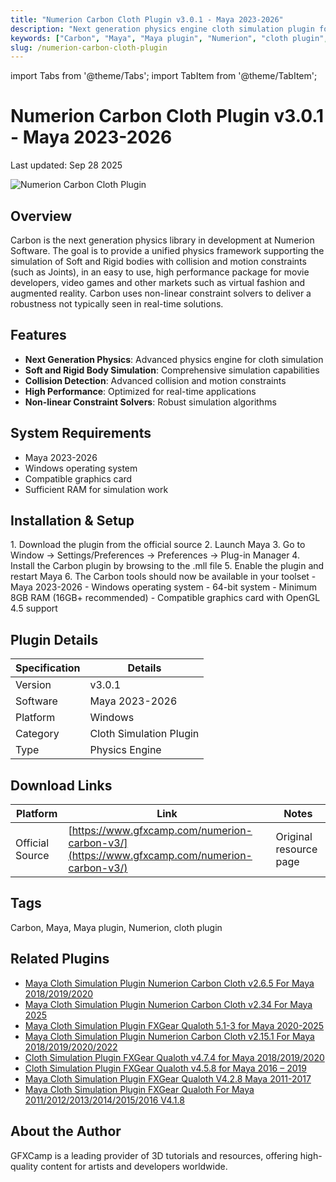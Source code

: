 ```yaml
---
title: "Numerion Carbon Cloth Plugin v3.0.1 - Maya 2023-2026"
description: "Next generation physics engine cloth simulation plugin for Maya 2023-2026 with realistic soft and rigid body simulation and collision"
keywords: ["Carbon", "Maya", "Maya plugin", "Numerion", "cloth plugin", "simulation", "physics engine"]
slug: /numerion-carbon-cloth-plugin
---
```


import Tabs from '@theme/Tabs';
import TabItem from '@theme/TabItem';

# Numerion Carbon Cloth Plugin v3.0.1 - Maya 2023-2026

Last updated: Sep 28 2025

![Numerion Carbon Cloth Plugin](https://www.gfxcamp.com/wp-content/uploads/2019/11/Numerion-Carbon-Cloth-v1.3.5-For-Maya-2018-2019.jpg)

## Overview

Carbon is the next generation physics library in development at Numerion Software. The goal is to provide a unified physics framework supporting the simulation of Soft and Rigid bodies with collision and motion constraints (such as Joints), in an easy to use, high performance package for movie developers, video games and other markets such as virtual fashion and augmented reality. Carbon uses non-linear constraint solvers to deliver a robustness not typically seen in real-time solutions.

## Features

- **Next Generation Physics**: Advanced physics engine for cloth simulation
- **Soft and Rigid Body Simulation**: Comprehensive simulation capabilities
- **Collision Detection**: Advanced collision and motion constraints
- **High Performance**: Optimized for real-time applications
- **Non-linear Constraint Solvers**: Robust simulation algorithms

## System Requirements

- Maya 2023-2026
- Windows operating system
- Compatible graphics card
- Sufficient RAM for simulation work

## Installation & Setup

<Tabs>
<TabItem value="windows" label="Windows">
1. Download the plugin from the official source
2. Launch Maya
3. Go to Window → Settings/Preferences → Preferences → Plug-in Manager
4. Install the Carbon plugin by browsing to the .mll file
5. Enable the plugin and restart Maya
6. The Carbon tools should now be available in your toolset
</TabItem>
<TabItem value="requirements" label="Requirements">
- Maya 2023-2026
- Windows operating system
- 64-bit system
- Minimum 8GB RAM (16GB+ recommended)
- Compatible graphics card with OpenGL 4.5 support
</TabItem>
</Tabs>

## Plugin Details

| Specification | Details |
|---------------|---------|
| Version | v3.0.1 |
| Software | Maya 2023-2026 |
| Platform | Windows |
| Category | Cloth Simulation Plugin |
| Type | Physics Engine |

## Download Links

| Platform | Link | Notes |
|----------|------|-------|
| Official Source | [https://www.gfxcamp.com/numerion-carbon-v3/](https://www.gfxcamp.com/numerion-carbon-v3/) | Original resource page |

## Tags

Carbon, Maya, Maya plugin, Numerion, cloth plugin

## Related Plugins

- [Maya Cloth Simulation Plugin Numerion Carbon Cloth v2.6.5 For Maya 2018/2019/2020](https://www.gfxcamp.com/carbon-cloth-v262/)
- [Maya Cloth Simulation Plugin Numerion Carbon Cloth v2.34 For Maya 2025](https://www.gfxcamp.com/numerion-carbon-cloth-for-maya-2025/)
- [Maya Cloth Simulation Plugin FXGear Qualoth 5.1-3 for Maya 2020-2025](https://www.gfxcamp.com/qualoth-for-maya/)
- [Maya Cloth Simulation Plugin Numerion Carbon Cloth v2.15.1 For Maya 2018/2019/2020/2022](https://www.gfxcamp.com/carbon-cloth-v2142/)
- [Cloth Simulation Plugin FXGear Qualoth v4.7.4 for Maya 2018/2019/2020](https://www.gfxcamp.com/qualoth-v474/)
- [Cloth Simulation Plugin FXGear Qualoth v4.5.8 for Maya 2016 – 2019](https://www.gfxcamp.com/qualoth-v458/)
- [Maya Cloth Simulation Plugin FXGear Qualoth V4.2.8 Maya 2011-2017](https://www.gfxcamp.com/fxgear-qualoth-v428/)
- [Maya Cloth Simulation Plugin FXGear Qualoth For Maya 2011/2012/2013/2014/2015/2016 V4.1.8](https://www.gfxcamp.com/qualoth-418/)

## About the Author

GFXCamp is a leading provider of 3D tutorials and resources, offering high-quality content for artists and developers worldwide.
